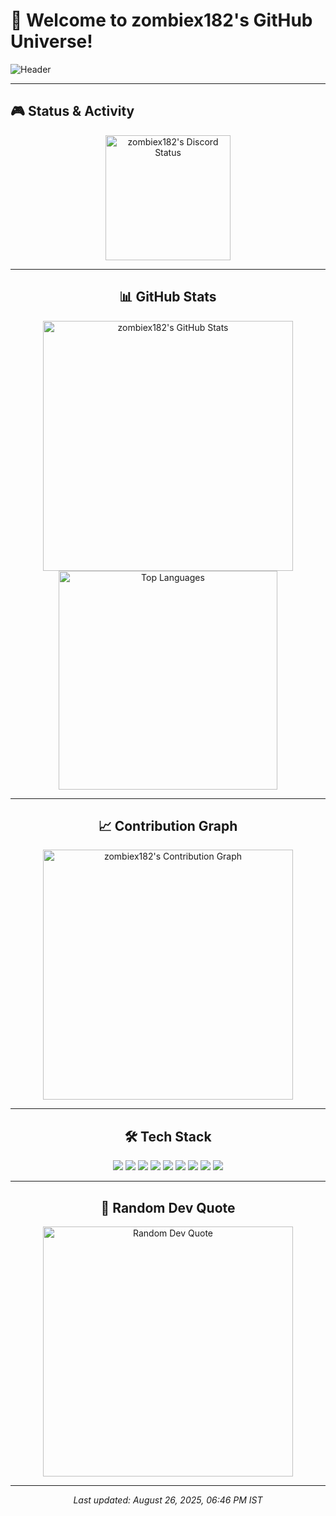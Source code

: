 
# 🚀 Welcome to zombiex182's GitHub Universe!

![Header](https://readme-typing-svg.herokuapp.com?font=JetBrains+Mono&size=24&pause=1000&color=00C4B4&center=true&vCenter=true&width=500&lines=Hey,+I'm+zombiex182!;Code+Wizard+and+Bug+Slayer;Building+the+Future,+One+Commit+at+a+Time!)

---

## 🎮 Status & Activity

<div align="center">
  <!-- Lanyard Discord Activity Badge -->
  <img src="https://lanyard.cnrad.dev/api/1213542104920494130?bg=1a1b27&borderRadius=10" alt="zombiex182's Discord Status" width="200" onerror="this.style.display='none';document.getElementById('fallback-discord').style.display='block';"/> 

---

## 📊 GitHub Stats

<div align="center">
  <img src="https://github-readme-stats.vercel.app/api?username=zombiex182&show_icons=true&theme=tokyonight&hide_border=true" alt="zombiex182's GitHub Stats" width="400"/>
  <img src="https://github-readme-stats.vercel.app/api/top-langs/?username=zombiex182&layout=compact&theme=tokyonight&hide_border=true" alt="Top Languages" width="350"/>
</div>

---

## 📈 Contribution Graph

<div align="center">
  <img src="https://github-readme-activity-graph.vercel.app/graph?username=zombiex182&theme=tokyonight&hide_border=true&area=true&bg_color=1a1b27&color=ffffff&line=58a6ff&point=58a6ff" alt="zombiex182's Contribution Graph" width="400"/>
</div>

---

## 🛠️ Tech Stack

<div align="center">
  <img src="https://img.shields.io/badge/-Python-3776AB?style=flat-square&logo=python&logoColor=white" />
  <img src="https://img.shields.io/badge/-JavaScript-F7DF1E?style=flat-square&logo=javascript&logoColor=black" />
  <img src="https://img.shields.io/badge/-TypeScript-3178C6?style=flat-square&logo=typescript&logoColor=white" />
  <img src="https://img.shields.io/badge/-React-61DAFB?style=flat-square&logo=react&logoColor=black" />
  <img src="https://img.shields.io/badge/-Node.js-339933?style=flat-square&logo=node.js&logoColor=white" />
  <img src="https://img.shields.io/badge/-SQLite-003B57?style=flat-square&logo=sqlite&logoColor=white" />
  <img src="https://img.shields.io/badge/-MongoDB-47A248?style=flat-square&logo=mongodb&logoColor=white" />
  <img src="https://img.shields.io/badge/-Git-F05032?style=flat-square&logo=git&logoColor=white" />
  <img src="https://img.shields.io/badge/-VS_Code-007ACC?style=flat-square&logo=visual-studio-code&logoColor=white" />
</div>

---

## 💭 Random Dev Quote

<div align="center">
  <img src="https://quotes-github-readme.vercel.app/api?type=horizontal&theme=tokyonight" alt="Random Dev Quote" width="400"/>
</div>

---

*Last updated: August 26, 2025, 06:46 PM IST*
